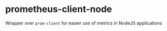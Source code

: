 # prometheus-client-node
Wrapper over `prom-client` for easier use of metrics in NodeJS applications
